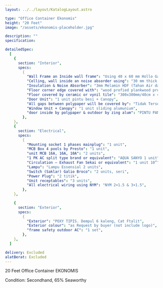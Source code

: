```yaml
---
layout: ../../layout/KatalogLayout.astro

type: "Office Container Ekonomis"
height: "20 Feet"
image: "/assets/ekonomis-placeholder.jpg"

description: ""
specification:

detailedSpec:
  [
    {
      section: "Interior",
      specs:
        {
          "Wall Frame an Inside wall frame": "Using 40 x 60 mm Hollo Galvanize",
          "Celling, wall inside an noise absorder using": "30 mm thick glasswool",
          "Insulation & Noise Absorber": "3mm Melamin HDF (Tahan Air dan Kuat)",
          "Floor corner edge covered with": "wood profied plankwood profied plank",
          "Floor covered by ceramic or vynil tile": "300x300mm/40cm x 40cm",
          "Door Unit": "1 unit pintu besi + Canopy",
          "All gaps between polypaper will be covered by": "Tidak Tersedia",
          "Window Unit + Canopy": "1 unit sliding alumunium",
          "door inside by polypaper & outdoor by zing alum": "PINTU PANEL",
        },
    },
    {
      section: "Electrical",
      specs:
        {
          "Mounting socket 1 phases mainplug": "1 unit",
          "MCB Box 4 pools by Presto": "1 unit",
          "unit MCB 16A, 16A, 10A": "2 units",
          "1 PK AC split type brand or equivalent": "AQUA SANYO 1 unit",
          "Circulation – Exhaust Fan Sekai or equivalent": "1 unit 10”",
          "Lampu": "Lampu Essensial 2 units",
          "Switch (Saklar) Galio Broco": "2 units, seri",
          "Power Plug": "2 titik",
          "Unit receptables": "3 units",
          "All electrical wiring using NYM": "NYM 2×1.5 & 3×1.5",
        },
    },

    {
      section: "Exterior",
      specs:
        {
          "Exterior": "POXY TIPIS. Dempul 6 kaleng, Cat Ftalit",
          "Exterior colour": "as Request by buyer (not include logo)",
          "frame safety outdoor AC": "1 set",
        },
    },
  ]

delivery: Excluded
alatBerat: Excluded
---
```


20 Feet Office Container EKONOMIS

Condition: Secondhand, 65% Seaworthy
